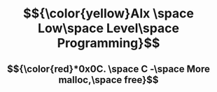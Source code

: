 
# $${\color{yellow}Alx \space Low\space Level\space Programming}$$
## $${\color{red}*0x0C.  \space C -\space More malloc,\space free}$$
